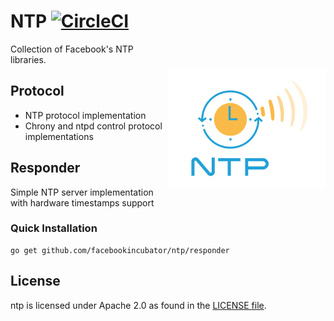 # NTP [![CircleCI](https://circleci.com/gh/facebookincubator/ntp.svg?style=shield&circle-token=ebd225ee8627c5cfed164ccc90da1fc124bae609)](https://circleci.com/gh/facebookincubator/ntp)

<img width="50%" 
align="right"
style="display: block; margin:40px auto;" 
src="https://raw.githubusercontent.com/leoleovich/images/master/NTP.png"/>

Collection of Facebook's NTP libraries.


## Protocol
* NTP protocol implementation
* Chrony and ntpd control protocol implementations

## Responder
Simple NTP server implementation with hardware timestamps support

### Quick Installation
```console
go get github.com/facebookincubator/ntp/responder
```


## License
ntp is licensed under Apache 2.0 as found in the [LICENSE file](LICENSE).
